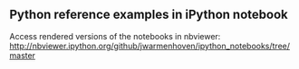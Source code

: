 ## Python reference examples in iPython notebook 

Access rendered versions of the notebooks in nbviewer:
http://nbviewer.ipython.org/github/jwarmenhoven/ipython_notebooks/tree/master
